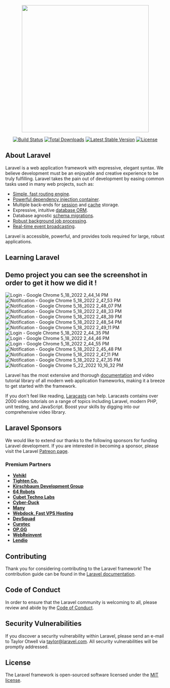 <p align="center"><a href="https://laravel.com" target="_blank"><img src="https://raw.githubusercontent.com/laravel/art/master/logo-lockup/5%20SVG/2%20CMYK/1%20Full%20Color/laravel-logolockup-cmyk-red.svg" width="400"></a></p>

<p align="center">
<a href="https://travis-ci.org/laravel/framework"><img src="https://travis-ci.org/laravel/framework.svg" alt="Build Status"></a>
<a href="https://packagist.org/packages/laravel/framework"><img src="https://img.shields.io/packagist/dt/laravel/framework" alt="Total Downloads"></a>
<a href="https://packagist.org/packages/laravel/framework"><img src="https://img.shields.io/packagist/v/laravel/framework" alt="Latest Stable Version"></a>
<a href="https://packagist.org/packages/laravel/framework"><img src="https://img.shields.io/packagist/l/laravel/framework" alt="License"></a>
</p>

## About Laravel

Laravel is a web application framework with expressive, elegant syntax. We believe development must be an enjoyable and creative experience to be truly fulfilling. Laravel takes the pain out of development by easing common tasks used in many web projects, such as:

- [Simple, fast routing engine](https://laravel.com/docs/routing).
- [Powerful dependency injection container](https://laravel.com/docs/container).
- Multiple back-ends for [session](https://laravel.com/docs/session) and [cache](https://laravel.com/docs/cache) storage.
- Expressive, intuitive [database ORM](https://laravel.com/docs/eloquent).
- Database agnostic [schema migrations](https://laravel.com/docs/migrations).
- [Robust background job processing](https://laravel.com/docs/queues).
- [Real-time event broadcasting](https://laravel.com/docs/broadcasting).

Laravel is accessible, powerful, and provides tools required for large, robust applications.

## Learning Laravel

## Demo project you can see the screenshot in order to get it how we did it !
![Login - Google Chrome 5_18_2022 2_44_14 PM](https://user-images.githubusercontent.com/90029989/169712050-f14f5e4a-d983-4cb6-b48f-1c2a402ee647.png)
![Notification - Google Chrome 5_18_2022 2_47_53 PM](https://user-images.githubusercontent.com/90029989/169712066-4dbc4233-1665-498a-afbe-7dc5dd22ce2d.png)
![Notification - Google Chrome 5_18_2022 2_48_07 PM](https://user-images.githubusercontent.com/90029989/169712068-532d861a-e1e1-4fa0-9428-8c38debfbecc.png)
![Notification - Google Chrome 5_18_2022 2_48_33 PM](https://user-images.githubusercontent.com/90029989/169712070-e663b0a4-3216-4693-a326-203bd6dfa45e.png)
![Notification - Google Chrome 5_18_2022 2_48_39 PM](https://user-images.githubusercontent.com/90029989/169712071-4b725967-e60a-45fa-bee8-8923aee5af57.png)
![Notification - Google Chrome 5_18_2022 2_48_54 PM](https://user-images.githubusercontent.com/90029989/169712072-1d1ea47c-f6c7-4b7c-805f-059357defe01.png)
![Notification - Google Chrome 5_18_2022 2_49_11 PM](https://user-images.githubusercontent.com/90029989/169712073-eff52c97-3314-44b8-8cbc-d549aa34e268.png)
![Login - Google Chrome 5_18_2022 2_44_35 PM](https://user-images.githubusercontent.com/90029989/169712074-4d500905-bb2f-41ff-8d32-17cd6f56e046.png)
![Login - Google Chrome 5_18_2022 2_44_46 PM](https://user-images.githubusercontent.com/90029989/169712075-f0fae4bd-e4af-493b-bb45-2092f69c4543.png)
![Login - Google Chrome 5_18_2022 2_44_55 PM](https://user-images.githubusercontent.com/90029989/169712076-efaa7c81-9aa9-4f04-bff8-fe9ab911fdbe.png)
![Notification - Google Chrome 5_18_2022 2_45_48 PM](https://user-images.githubusercontent.com/90029989/169712077-f78728f2-3d4d-4623-ad91-d9a2a3d4ef91.png)
![Notification - Google Chrome 5_18_2022 2_47_11 PM](https://user-images.githubusercontent.com/90029989/169712079-32843ad8-eecc-4337-aa65-788c4547ef63.png)
![Notification - Google Chrome 5_18_2022 2_47_35 PM](https://user-images.githubusercontent.com/90029989/169712080-8d33b2cd-5242-4672-8243-8ac7c80cecfc.png)
![Notification - Google Chrome 5_22_2022 10_16_32 PM](https://user-images.githubusercontent.com/90029989/169712113-320347cb-53ed-440f-98a7-71c93b291b31.png)



Laravel has the most extensive and thorough [documentation](https://laravel.com/docs) and video tutorial library of all modern web application frameworks, making it a breeze to get started with the framework.

If you don't feel like reading, [Laracasts](https://laracasts.com) can help. Laracasts contains over 2000 video tutorials on a range of topics including Laravel, modern PHP, unit testing, and JavaScript. Boost your skills by digging into our comprehensive video library.

## Laravel Sponsors



We would like to extend our thanks to the following sponsors for funding Laravel development. If you are interested in becoming a sponsor, please visit the Laravel [Patreon page](https://patreon.com/taylorotwell).

### Premium Partners

- **[Vehikl](https://vehikl.com/)**
- **[Tighten Co.](https://tighten.co)**
- **[Kirschbaum Development Group](https://kirschbaumdevelopment.com)**
- **[64 Robots](https://64robots.com)**
- **[Cubet Techno Labs](https://cubettech.com)**
- **[Cyber-Duck](https://cyber-duck.co.uk)**
- **[Many](https://www.many.co.uk)**
- **[Webdock, Fast VPS Hosting](https://www.webdock.io/en)**
- **[DevSquad](https://devsquad.com)**
- **[Curotec](https://www.curotec.com/services/technologies/laravel/)**
- **[OP.GG](https://op.gg)**
- **[WebReinvent](https://webreinvent.com/?utm_source=laravel&utm_medium=github&utm_campaign=patreon-sponsors)**
- **[Lendio](https://lendio.com)**

## Contributing

Thank you for considering contributing to the Laravel framework! The contribution guide can be found in the [Laravel documentation](https://laravel.com/docs/contributions).

## Code of Conduct

In order to ensure that the Laravel community is welcoming to all, please review and abide by the [Code of Conduct](https://laravel.com/docs/contributions#code-of-conduct).

## Security Vulnerabilities

If you discover a security vulnerability within Laravel, please send an e-mail to Taylor Otwell via [taylor@laravel.com](mailto:taylor@laravel.com). All security vulnerabilities will be promptly addressed.

## License

The Laravel framework is open-sourced software licensed under the [MIT license](https://opensource.org/licenses/MIT).
